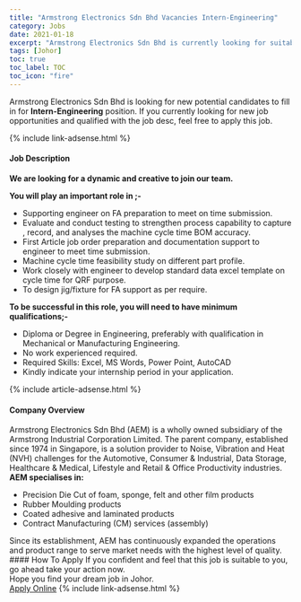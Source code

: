```yaml
---
title: "Armstrong Electronics Sdn Bhd Vacancies Intern-Engineering" 
category: Jobs 
date: 2021-01-18 
excerpt: "Armstrong Electronics Sdn Bhd is currently looking for suitable person to fill in the Intern-Engineering which positioned at Johor" 
tags: [Johor] 
toc: true 
toc_label: TOC 
toc_icon: "fire" 
--- 
```


<p>Armstrong Electronics Sdn Bhd is looking for new potential candidates to fill in for <b>Intern-Engineering</b> position. If you currently looking for new job opportunities and qualified with the job desc, feel free to apply this job.
</p>{% include link-adsense.html %} 
<div><div><h4>Job Description</h4></div><div><div><span><div><p><strong>We are looking for a dynamic and creative to join our team.</strong></p><p><strong>You will play an important role in ;-</strong></p><ul><li>Supporting engineer on FA preparation to meet on time submission.</li><li>Evaluate and conduct testing to strengthen process capability to capture , record, and analyses the machine cycle time BOM accuracy.</li><li>First Article job order preparation and documentation support to engineer to meet time submission.</li><li>Machine cycle time feasibility study on different part profile.</li><li>Work closely with engineer to develop standard data excel template on cycle time for QRF purpose.</li><li>To design jig/fixture for FA support as per require.</li></ul><p><strong>To be successful in this role, you will need to have minimum qualifications;-</strong></p><ul><li>Diploma or Degree in Engineering, preferably with qualification in Mechanical or Manufacturing Engineering.</li><li>No work experienced required.</li><li>Required Skills: Excel, MS Words, Power Point, AutoCAD</li><li>Kindly indicate your internship period in your application.</li></ul></div></span></div></div></div> 
{% include article-adsense.html %} 
<div><div><h4>Company Overview</h4></div><div><div><span><div><div>Armstrong Electronics Sdn Bhd (AEM) is a wholly owned subsidiary of the Armstrong Industrial Corporation Limited. The parent company, established since 1974 in Singapore, is a solution provider to Noise, Vibration and Heat (NVH) challenges for the Automotive, Consumer &amp; Industrial, Data Storage, Healthcare &amp; Medical, Lifestyle and Retail &amp; Office Productivity industries.</div>
<div><strong>AEM specialises in:</strong></div>
<ul>
<li>Precision Die Cut of foam, sponge, felt and other film products</li>
<li>Rubber Moulding products</li>
<li>Coated adhesive and laminated products</li>
<li>Contract Manufacturing (CM) services (assembly)</li>
</ul>
<div>Since its establishment, AEM has continuously expanded the operations and product range to serve market needs with the highest level of quality.</div></div></span></div></div></div> 
#### How To Apply 
If you confident and feel that this job is suitable to you, go ahead take your action now. <br/> 
Hope you find your dream job in Johor. <br/> 
<a href="https://www.jobstreet.com.my/en/job/intern-engineering-4465260?jobId=jobstreet-my-job-4465260&sectionRank=14&token=0~849e6112-3678-4fdb-aa79-b6bbcb3c4f1a&fr=SRP%20View%20In%20New%20Ta" class="btn btn--info" target="_blank" rel="nofollow noopenner">Apply Online</a> 
{% include link-adsense.html %} 